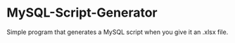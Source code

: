 # MySQL-Script-Generator
Simple program that generates a MySQL script when you give it an .xlsx file.
